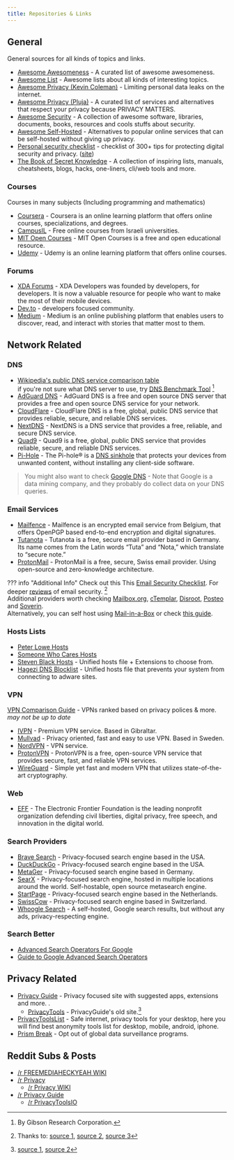```yaml
---
title: Repositories & Links
---
```


## General

General sources for all kinds of topics and links.

-   [Awesome Awesomeness](https://github.com/bayandin/awesome-awesomeness) - A curated list of awesome awesomeness.
-   [Awesome List](https://github.com/sindresorhus/awesome) - Awesome lists about all kinds of interesting topics.
-   [Awesome Privacy (Kevin Coleman)](https://github.com/KevinColemanInc/awesome-privacy) - Limiting personal data leaks on the internet.
-   [Awesome Privacy (Pluja)](https://github.com/pluja/awesome-privacy) - A curated list of services and alternatives that respect your privacy because PRIVACY MATTERS.
-   [Awesome Security](https://github.com/sbilly/awesome-security) - A collection of awesome software, libraries, documents, books, resources and cools stuffs about security.
-   [Awesome Self-Hosted](https://github.com/awesome-selfhosted/awesome-selfhosted) - Alternatives to popular online services that can be self-hosted without giving up privacy.
-   [Personal security checklist](https://github.com/Lissy93/personal-security-checklist) - checklist of 300+ tips for protecting digital security and privacy. ([site](https://security-list.js.org/#/))
-   [The Book of Secret Knowledge](https://github.com/trimstray/the-book-of-secret-knowledge) - A collection of inspiring lists, manuals, cheatsheets, blogs, hacks, one-liners, cli/web tools and more.

### Courses

Courses in many subjects (Including programming and mathematics)

-   [Coursera](https://www.coursera.org) - Coursera is an online learning platform that offers online courses, specializations, and degrees.
-   [CampusIL](https://campus.gov.il/) - Free online courses from Israeli universities.
-   [MIT Open Courses](https://ocw.mit.edu/courses) - MIT Open Courses is a free and open educational resource.
-   [Udemy](https://www.udemy.com) - Udemy is an online learning platform that offers online courses.

### Forums

-   [XDA Forums](https://forum.xda-developers.com) - XDA Developers was founded by developers, for developers. It is now a valuable resource for people who want to make the most of their mobile devices.
-   [Dev.to](https://dev.to) - developers focused community.
-   [Medium](https://medium.com) - Medium is an online publishing platform that enables users to discover, read, and interact with stories that matter most to them.

## Network Related

### DNS

-   [Wikipedia's public DNS service comparison table](https://en.wikipedia.org/wiki/Public_recursive_name_server)<br>
    if you're not sure what DNS server to use, try [DNS Benchmark Tool](https://www.grc.com/dns/benchmark.htm) [^1]
-   [AdGuard DNS](https://adguard.com) - AdGuard DNS is a free and open source DNS server that provides a free and open source DNS service for your network.
-   [CloudFlare](https://cloudflare-dns.com/dns) - CloudFlare DNS is a free, global, public DNS service that provides reliable, secure, and reliable DNS services.
-   [NextDNS](https://nextdns.io) - NextDNS is a DNS service that provides a free, reliable, and secure DNS service.
-   [Quad9](https://www.quad9.net) - Quad9 is a free, global, public DNS service that provides reliable, secure, and reliable DNS services.
-   [Pi-Hole](https://pi-hole.net) - The Pi-hole® is a [DNS sinkhole](https://en.wikipedia.org/wiki/DNS_sinkhole) that protects your devices from unwanted content, without installing any client-side software.
> You might also want to check [Google DNS](https://developers.google.com/speed/public-dns/) - Note that Google is a data mining company, and they probably do collect data on your DNS queries.

### Email Services


-   [Mailfence](https://mailfence.com) - Mailfence is an encrypted email service from Belgium, that offers OpenPGP based end-to-end encryption and digital signatures.
-   [Tutanota](https://tutanota.com) - Tutanota is a free, secure email provider based in Germany. Its name comes from the Latin words “Tuta” and “Nota,” which translate to “secure note.”
-   [ProtonMail](https://protonmail.com) - ProtonMail is a free, secure, Swiss email provider. Using open-source and zero-knowledge architecture.

??? info "Additional Info"
    Check out this This [Email Security Checklist](https://security-list.js.org/#/README?id=emails).
    For deeper [reviews](https://restoreprivacy.com/email/secure/) of email security. [^2]
    <br> Additional providers worth checking [Mailbox.org](https://mailbox.org), [cTemplar](https://ctemplar.com), [Disroot](https://disroot.org), [Posteo](https://posteo.de) and [Soverin](https://soverin.net).<br>Alternatively, you can self host using [Mail-in-a-Box](https://mailinabox.email) or check [this guide](https://vadosware.io/post/its-never-been-easier-or-harder-to-self-host-email/).


### Hosts Lists

-   [Peter Lowe Hosts](https://pgl.yoyo.org/adservers/serverlist.php)
-   [Someone Who Cares Hosts](https://someonewhocares.org/hosts)
-   [Steven Black Hosts](https://github.com/StevenBlack/hosts) - Unified hosts file + Extensions to choose from.
-   [Hagezi DNS Blocklist](https://github.com/hagezi/dns-blocklists) - Unified hosts file that prevents your system from connecting to adware sites.

### VPN

[VPN Comparison Guide](https://docs.google.com/spreadsheets/d/e/2PACX-1vRh1eSvC9A9hvNE9m1ZgfZQu5GtREEXtKQ25BmCLveYduOl4kVc5gDO7Mj28oOboAv-VTIMtY7JdKpP/pubhtml#) - VPNs ranked based on privacy polices & more. _may not be up to date_

-   [IVPN](https://www.ivpn.net/) - Premium VPN service. Based in Gibraltar.
-   [Mullvad](https://mullvad.net/en/download/android/) - Privacy oriented, fast and easy to use VPN. Based in Sweden.
-   [NordVPN](https://nordvpn.com/download/android/) - VPN service.
-   [ProtonVPN](https://protonapps.com) - ProtonVPN is a free, open-source VPN service that provides secure, fast, and reliable VPN services.
-   [WireGuard](https://www.wireguard.com/install/) - Simple yet fast and modern VPN that utilizes state-of-the-art cryptography.

### Web

-   [EFF](https://www.eff.org) - The Electronic Frontier Foundation is the leading nonprofit organization defending civil liberties, digital privacy, free speech, and innovation in the digital world.

### Search Providers

-   [Brave Search](https://search.brave.com) - Privacy-focused search engine based in the USA.
-   [DuckDuckGo](https://duckduckgo.com) - Privacy-focused search engine based in the USA.
-   [MetaGer](https://metager.org) - Privacy-focused search engine based in Germany.
-   [SearX](https://searx.space/) - Privacy-focused search engine, hosted in multiple locations around the world. Self-hostable, open source metasearch engine.
-   [StartPage](https://www.startpage.com) - Privacy-focused search engine based in the Netherlands.
-   [SwissCow](https://swisscows.com) - Privacy-focused search engine based in Switzerland.
-   [Whoogle Search](https://github.com/benbusby/whoogle-search) - A self-hosted, Google search results, but without any ads, privacy-respecting engine.

### Search Better

-   [Advanced Search Operators For Google](https://ahrefs.com/blog/google-advanced-search-operators)
-   [Guide to Google Advanced Search Operators](https://www.searchenginejournal.com/google-search-operators-commands/215331)

## Privacy Related

-   [Privacy Guide](https://www.privacyguides.org) - Privacy focused site with suggested apps, extensions and more. .
    -   [PrivacyTools](https://www.privacytools.io) - PrivacyGuide's old site.[^3]
-   [PrivacyToolsList](https://privacytoolslist.com) - Safe internet, privacy tools for your desktop, here you will find best anonymity tools list for desktop, mobile, android, iphone.
-   [Prism Break](https://prism-break.org/en) - Opt out of global data surveillance programs.

## Reddit Subs & Posts

-   [/r FREEMEDIAHECKYEAH WIKI](https://www.reddit.com/r/FREEMEDIAHECKYEAH/wiki/index)
-   [/r Privacy](https://www.reddit.com/r/privacy)
    -   [/r Privacy WIKI](https://www.reddit.com/r/privacy/wiki/index)
-   [/r Privacy Guide](https://www.reddit.com/r/PrivacyGuides)
    -   [/r PrivacyToolsIO](https://www.reddit.com/r/privacytoolsIO)

[^1]: By Gibson Research Corporation.
[^2]: Thanks to: [source 1](https://security-list.js.org/#/), [source 2](https://www.privacytools.io/#email), [source 3](https://restoreprivacy.com)
[^3]: [source 1](https://www.reddit.com/r/privacytoolsIO/comments/pnql46/rprivacyguides_privacyguidesorg_what_you_need_to), [source 2](https://www.reddit.com/r/PrivacyGuides/comments/pnh9n8/what_happened_to_privacytools)
